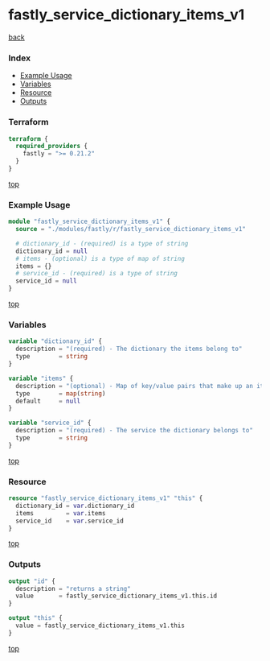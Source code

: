 # fastly_service_dictionary_items_v1

[back](../fastly.md)

### Index

- [Example Usage](#example-usage)
- [Variables](#variables)
- [Resource](#resource)
- [Outputs](#outputs)

### Terraform

```terraform
terraform {
  required_providers {
    fastly = ">= 0.21.2"
  }
}
```

[top](#index)

### Example Usage

```terraform
module "fastly_service_dictionary_items_v1" {
  source = "./modules/fastly/r/fastly_service_dictionary_items_v1"

  # dictionary_id - (required) is a type of string
  dictionary_id = null
  # items - (optional) is a type of map of string
  items = {}
  # service_id - (required) is a type of string
  service_id = null
}
```

[top](#index)

### Variables

```terraform
variable "dictionary_id" {
  description = "(required) - The dictionary the items belong to"
  type        = string
}

variable "items" {
  description = "(optional) - Map of key/value pairs that make up an item in the dictionary"
  type        = map(string)
  default     = null
}

variable "service_id" {
  description = "(required) - The service the dictionary belongs to"
  type        = string
}
```

[top](#index)

### Resource

```terraform
resource "fastly_service_dictionary_items_v1" "this" {
  dictionary_id = var.dictionary_id
  items         = var.items
  service_id    = var.service_id
}
```

[top](#index)

### Outputs

```terraform
output "id" {
  description = "returns a string"
  value       = fastly_service_dictionary_items_v1.this.id
}

output "this" {
  value = fastly_service_dictionary_items_v1.this
}
```

[top](#index)
